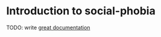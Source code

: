 # Introduction to social-phobia

TODO: write [great documentation](http://jacobian.org/writing/great-documentation/what-to-write/)
